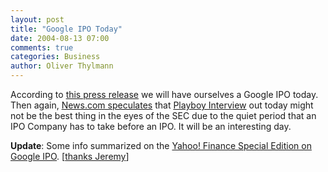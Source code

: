 ```yaml
---
layout: post
title: "Google IPO Today"
date: 2004-08-13 07:00
comments: true
categories: Business
author: Oliver Thylmann
---
```



According to [this press release](https://www.ipo.google.com/press-release-20040812-1.html) we will have ourselves a Google IPO today. Then again, [News.com speculates](http://news.com.com/Google+revealed+in+Playboy+interview%3F/2100-1038_3-5307955.html?tag=nl) that [Playboy Interview](http://www.playboy.com/magazine/interview.html) out today might not be the best thing in the eyes of the SEC due to the quiet period that an IPO Company has to take before an IPO. It will be an interesting day.

**Update**: Some info summarized on the [Yahoo! Finance Special Edition on Google IPO](http://biz.yahoo.com/special/googleipo2.html). [[thanks Jeremy](http://www.ensight.org/archives/2004/08/13/google-ipo-day/)] 


